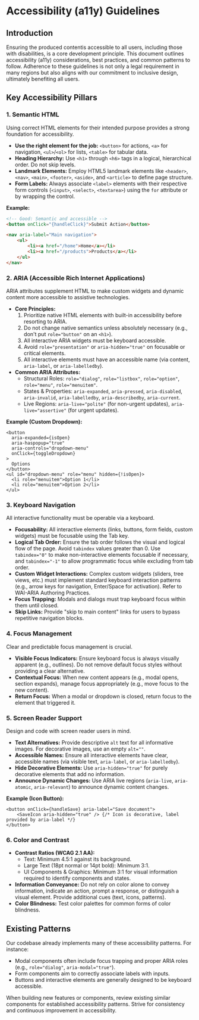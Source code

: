 # Accessibility (a11y) Guidelines

## Introduction

Ensuring the produced contentis accessible to all users, including those with disabilities, is a core development principle. This document outlines accessibility (a11y) considerations, best practices, and common patterns to follow. Adherence to these guidelines is not only a legal requirement in many regions but also aligns with our commitment to inclusive design, ultimately benefiting all users.

## Key Accessibility Pillars

### 1. Semantic HTML

Using correct HTML elements for their intended purpose provides a strong foundation for accessibility.

- **Use the right element for the job:** `<button>` for actions, `<a>` for navigation, `<ul>`/`<ol>` for lists, `<table>` for tabular data.
- **Heading Hierarchy:** Use `<h1>` through `<h6>` tags in a logical, hierarchical order. Do not skip levels.
- **Landmark Elements:** Employ HTML5 landmark elements like `<header>`, `<nav>`, `<main>`, `<footer>`, `<aside>`, and `<article>` to define page structure.
- **Form Labels:** Always associate `<label>` elements with their respective form controls (`<input>`, `<select>`, `<textarea>`) using the `for` attribute or by wrapping the control.

**Example:**

```html
<!-- Good: Semantic and accessible -->
<button onClick="{handleClick}">Submit Action</button>

<nav aria-label="Main navigation">
	<ul>
		<li><a href="/home">Home</a></li>
		<li><a href="/products">Products</a></li>
	</ul>
</nav>
```

### 2. ARIA (Accessible Rich Internet Applications)

ARIA attributes supplement HTML to make custom widgets and dynamic content more accessible to assistive technologies.

- **Core Principles:**
    1.  Prioritize native HTML elements with built-in accessibility before resorting to ARIA.
    2.  Do not change native semantics unless absolutely necessary (e.g., don't put `role="button"` on an `<h1>`).
    3.  All interactive ARIA widgets must be keyboard accessible.
    4.  Avoid `role="presentation"` or `aria-hidden="true"` on focusable or critical elements.
    5.  All interactive elements must have an accessible name (via content, `aria-label`, or `aria-labelledby`).
- **Common ARIA Attributes:**
    - Structural Roles: `role="dialog"`, `role="listbox"`, `role="option"`, `role="menu"`, `role="menuitem"`.
    - States & Properties: `aria-expanded`, `aria-pressed`, `aria-disabled`, `aria-invalid`, `aria-labelledby`, `aria-describedby`, `aria-current`.
    - Live Regions: `aria-live="polite"` (for non-urgent updates), `aria-live="assertive"` (for urgent updates).

**Example (Custom Dropdown):**

```tsx
<button
  aria-expanded={isOpen}
  aria-haspopup="true"
  aria-controls="dropdown-menu"
  onClick={toggleDropdown}
>
  Options
</button>
<ul id="dropdown-menu" role="menu" hidden={!isOpen}>
  <li role="menuitem">Option 1</li>
  <li role="menuitem">Option 2</li>
</ul>
```

### 3. Keyboard Navigation

All interactive functionality must be operable via a keyboard.

- **Focusability:** All interactive elements (links, buttons, form fields, custom widgets) must be focusable using the Tab key.
- **Logical Tab Order:** Ensure the tab order follows the visual and logical flow of the page. Avoid `tabindex` values greater than 0. Use `tabindex="0"` to make non-interactive elements focusable if necessary, and `tabindex="-1"` to allow programmatic focus while excluding from tab order.
- **Custom Widget Interactions:** Complex custom widgets (sliders, tree views, etc.) must implement standard keyboard interaction patterns (e.g., arrow keys for navigation, Enter/Space for activation). Refer to WAI-ARIA Authoring Practices.
- **Focus Trapping:** Modals and dialogs must trap keyboard focus within them until closed.
- **Skip Links:** Provide "skip to main content" links for users to bypass repetitive navigation blocks.

### 4. Focus Management

Clear and predictable focus management is crucial.

- **Visible Focus Indicators:** Ensure keyboard focus is always visually apparent (e.g., outlines). Do not remove default focus styles without providing a clear alternative.
- **Contextual Focus:** When new content appears (e.g., modal opens, section expands), manage focus appropriately (e.g., move focus to the new content).
- **Return Focus:** When a modal or dropdown is closed, return focus to the element that triggered it.

### 5. Screen Reader Support

Design and code with screen reader users in mind.

- **Text Alternatives:** Provide descriptive `alt` text for all informative images. For decorative images, use an empty `alt=""`.
- **Accessible Names:** Ensure all interactive elements have clear, accessible names (via visible text, `aria-label`, or `aria-labelledby`).
- **Hide Decorative Elements:** Use `aria-hidden="true"` for purely decorative elements that add no information.
- **Announce Dynamic Changes:** Use ARIA live regions (`aria-live`, `aria-atomic`, `aria-relevant`) to announce dynamic content changes.

**Example (Icon Button):**

```tsx
<button onClick={handleSave} aria-label="Save document">
	<SaveIcon aria-hidden="true" /> {/* Icon is decorative, label provided by aria-label */}
</button>
```

### 6. Color and Contrast

- **Contrast Ratios (WCAG 2.1 AA):**
    - Text: Minimum 4.5:1 against its background.
    - Large Text (18pt normal or 14pt bold): Minimum 3:1.
    - UI Components & Graphics: Minimum 3:1 for visual information required to identify components and states.
- **Information Conveyance:** Do not rely on color alone to convey information, indicate an action, prompt a response, or distinguish a visual element. Provide additional cues (text, icons, patterns).
- **Color Blindness:** Test color palettes for common forms of color blindness.

## Existing Patterns

Our codebase already implements many of these accessibility patterns. For instance:

- Modal components often include focus trapping and proper ARIA roles (e.g., `role="dialog"`, `aria-modal="true"`).
- Form components aim to correctly associate labels with inputs.
- Buttons and interactive elements are generally designed to be keyboard accessible.

When building new features or components, review existing similar components for established accessibility patterns. Strive for consistency and continuous improvement in accessibility.
